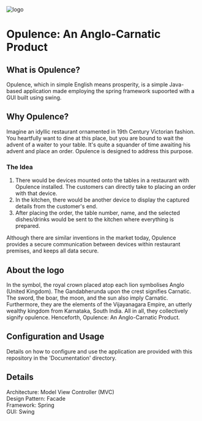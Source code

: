 ![logo](https://user-images.githubusercontent.com/53004679/213641067-6cc99343-154a-4db0-9907-e7d4ab9ad4d1.jpg)
# Opulence: An Anglo-Carnatic Product
## What is Opulence?
Opulence, which in simple English means prosperity, is a simple Java-based application made employing the spring framework supoorted with a GUI built using swing.

## Why Opulence?
Imagine an idyllic restaurant ornamented in 19th Century Victorian fashion. You heartfully want to dine at this place, but you are bound to wait the advent of a waiter to your table. It's quite a squander of time awaiting his advent and place an order. Opulence is designed to address this purpose.

### The Idea
1. There would be devices mounted onto the tables in a restaurant with Opulence installed. The customers can directly take to placing an order with that device.
2. In the kitchen, there would be another device to display the captured details from the customer's end.
3. After placing the order, the table number, name, and the selected dishes/drinks would be sent to the kitchen where everything is prepared.

Although there are similar inventions in the market today, Opulence provides a secure communication between devices within restaurant premises, and keeps all data secure.

## About the logo
In the symbol, the royal crown placed atop each lion symbolises Anglo (United Kingdom). The Gandabherunda upon the crest signifies Carnatic. The sword, the boar, the moon, and the sun also imply Carnatic. Furthermore, they are the elements of the Vijayanagara Empire, an utterly wealthy kingdom from Karnataka, South India. All in all, they collectively signify opulence. Henceforth, Opulence: An Anglo-Carnatic Product.

## Configuration and Usage
Details on how to configure and use the application are provided with this repository in the 'Documentation' directory.

## Details
Architecture: Model View Controller (MVC)\
Design Pattern: Facade\
Framework: Spring\
GUI: Swing
